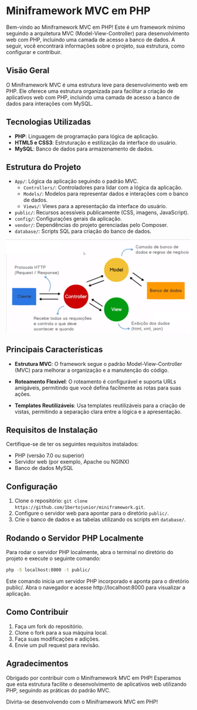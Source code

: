 # Miniframework MVC em PHP

Bem-vindo ao Miniframework MVC em PHP! Este é um framework mínimo seguindo a arquitetura MVC (Model-View-Controller) para desenvolvimento web com PHP, incluindo uma camada de acesso a banco de dados. A seguir, você encontrará informações sobre o projeto, sua estrutura, como configurar e contribuir.

## Visão Geral

O Miniframework MVC é uma estrutura leve para desenvolvimento web em PHP. Ele oferece uma estrutura organizada para facilitar a criação de aplicativos web com PHP, incluindo uma camada de acesso a banco de dados para interações com MySQL.

## Tecnologias Utilizadas

- **PHP**: Linguagem de programação para lógica de aplicação.
- **HTML5 e CSS3**: Estruturação e estilização da interface do usuário.
- **MySQL**: Banco de dados para armazenamento de dados.

## Estrutura do Projeto

- `App/`: Lógica da aplicação seguindo o padrão MVC.
  - `Controllers/`: Controladores para lidar com a lógica da aplicação.
  - `Models/`: Modelos para representar dados e interações com o banco de dados.
  - `Views/`: Views para a apresentação da interface do usuário.
- `public/`: Recursos acessíveis publicamente (CSS, imagens, JavaScript).
- `config/`: Configurações gerais da aplicação.
- `vendor/`: Dependências do projeto gerenciadas pelo Composer.
- `database/`: Scripts SQL para criação do banco de dados.

![Arquitetura MVC](public/img/mvc.png)

## Principais Características

- **Estrutura MVC**: O framework segue o padrão Model-View-Controller (MVC) para melhorar a organização e a manutenção do código.

- **Roteamento Flexível**: O roteamento é configurável e suporta URLs amigáveis, permitindo que você defina facilmente as rotas para suas ações.

- **Templates Reutilizáveis**: Usa templates reutilizáveis para a criação de vistas, permitindo a separação clara entre a lógica e a apresentação.

## Requisitos de Instalação

Certifique-se de ter os seguintes requisitos instalados:

- PHP (versão 7.0 ou superior)
- Servidor web (por exemplo, Apache ou NGINX)
- Banco de dados MySQL

## Configuração

1. Clone o repositório: `git clone https://github.com/1bertojunior/miniframework.git`.
2. Configure o servidor web para apontar para o diretório `public/`.
3. Crie o banco de dados e as tabelas utilizando os scripts em `database/`.

## Rodando o Servidor PHP Localmente

Para rodar o servidor PHP localmente, abra o terminal no diretório do projeto e execute o seguinte comando:

```bash
php -S localhost:8000 -t public/
```

Este comando inicia um servidor PHP incorporado e aponta para o diretório public/. Abra o navegador e acesse http://localhost:8000 para visualizar a aplicação.

## Como Contribuir

1. Faça um fork do repositório.
2. Clone o fork para a sua máquina local.
3. Faça suas modificações e adições.
4. Envie um pull request para revisão.

## Agradecimentos

Obrigado por contribuir com o Miniframework MVC em PHP! Esperamos que esta estrutura facilite o desenvolvimento de aplicativos web utilizando PHP, seguindo as práticas do padrão MVC.

Divirta-se desenvolvendo com o Miniframework MVC em PHP!